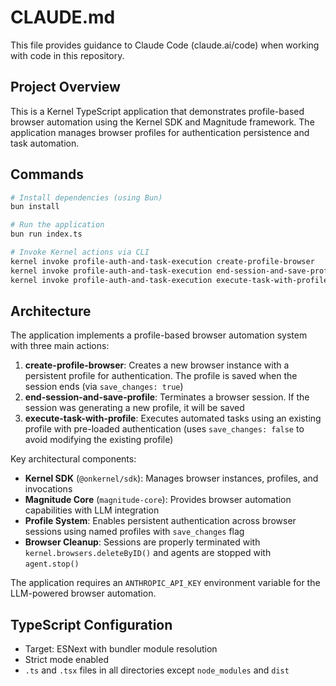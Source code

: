 # CLAUDE.md

This file provides guidance to Claude Code (claude.ai/code) when working with code in this repository.

## Project Overview

This is a Kernel TypeScript application that demonstrates profile-based browser automation using the Kernel SDK and Magnitude framework. The application manages browser profiles for authentication persistence and task automation.

## Commands

```bash
# Install dependencies (using Bun)
bun install

# Run the application
bun run index.ts

# Invoke Kernel actions via CLI
kernel invoke profile-auth-and-task-execution create-profile-browser
kernel invoke profile-auth-and-task-execution end-session-and-save-profile --payload '{"session_id": "1234567890"}'
kernel invoke profile-auth-and-task-execution execute-task-with-profile --payload '{"profile_name": "profile_123456_abc", "task": "Go to ign.com and say the latest news stories"}'
```

## Architecture

The application implements a profile-based browser automation system with three main actions:

1. **create-profile-browser**: Creates a new browser instance with a persistent profile for authentication. The profile is saved when the session ends (via `save_changes: true`)
2. **end-session-and-save-profile**: Terminates a browser session. If the session was generating a new profile, it will be saved
3. **execute-task-with-profile**: Executes automated tasks using an existing profile with pre-loaded authentication (uses `save_changes: false` to avoid modifying the existing profile)

Key architectural components:
- **Kernel SDK** (`@onkernel/sdk`): Manages browser instances, profiles, and invocations
- **Magnitude Core** (`magnitude-core`): Provides browser automation capabilities with LLM integration
- **Profile System**: Enables persistent authentication across browser sessions using named profiles with `save_changes` flag
- **Browser Cleanup**: Sessions are properly terminated with `kernel.browsers.deleteByID()` and agents are stopped with `agent.stop()`

The application requires an `ANTHROPIC_API_KEY` environment variable for the LLM-powered browser automation.

## TypeScript Configuration

- Target: ESNext with bundler module resolution
- Strict mode enabled
- `.ts` and `.tsx` files in all directories except `node_modules` and `dist`